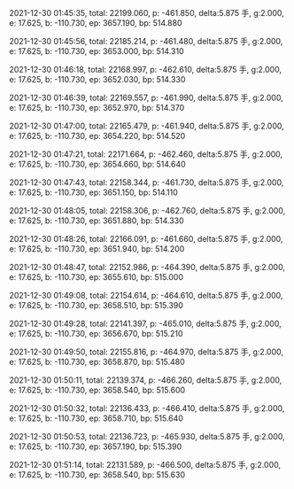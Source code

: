 2021-12-30 01:45:35, total: 22199.060, p: -461.850, delta:5.875 手, g:2.000, e: 17.625, b: -110.730, ep: 3657.190, bp: 514.880

2021-12-30 01:45:56, total: 22185.214, p: -461.480, delta:5.875 手, g:2.000, e: 17.625, b: -110.730, ep: 3653.000, bp: 514.310

2021-12-30 01:46:18, total: 22168.997, p: -462.610, delta:5.875 手, g:2.000, e: 17.625, b: -110.730, ep: 3652.030, bp: 514.330

2021-12-30 01:46:39, total: 22169.557, p: -461.990, delta:5.875 手, g:2.000, e: 17.625, b: -110.730, ep: 3652.970, bp: 514.370

2021-12-30 01:47:00, total: 22165.479, p: -461.940, delta:5.875 手, g:2.000, e: 17.625, b: -110.730, ep: 3654.220, bp: 514.520

2021-12-30 01:47:21, total: 22171.664, p: -462.460, delta:5.875 手, g:2.000, e: 17.625, b: -110.730, ep: 3654.660, bp: 514.640

2021-12-30 01:47:43, total: 22158.344, p: -461.730, delta:5.875 手, g:2.000, e: 17.625, b: -110.730, ep: 3651.150, bp: 514.110

2021-12-30 01:48:05, total: 22158.306, p: -462.760, delta:5.875 手, g:2.000, e: 17.625, b: -110.730, ep: 3651.880, bp: 514.330

2021-12-30 01:48:26, total: 22166.091, p: -461.660, delta:5.875 手, g:2.000, e: 17.625, b: -110.730, ep: 3651.940, bp: 514.200

2021-12-30 01:48:47, total: 22152.986, p: -464.390, delta:5.875 手, g:2.000, e: 17.625, b: -110.730, ep: 3655.610, bp: 515.000

2021-12-30 01:49:08, total: 22154.614, p: -464.610, delta:5.875 手, g:2.000, e: 17.625, b: -110.730, ep: 3658.510, bp: 515.390

2021-12-30 01:49:28, total: 22141.397, p: -465.010, delta:5.875 手, g:2.000, e: 17.625, b: -110.730, ep: 3656.670, bp: 515.210

2021-12-30 01:49:50, total: 22155.816, p: -464.970, delta:5.875 手, g:2.000, e: 17.625, b: -110.730, ep: 3658.870, bp: 515.480

2021-12-30 01:50:11, total: 22139.374, p: -466.260, delta:5.875 手, g:2.000, e: 17.625, b: -110.730, ep: 3658.540, bp: 515.600

2021-12-30 01:50:32, total: 22136.433, p: -466.410, delta:5.875 手, g:2.000, e: 17.625, b: -110.730, ep: 3658.710, bp: 515.640

2021-12-30 01:50:53, total: 22136.723, p: -465.930, delta:5.875 手, g:2.000, e: 17.625, b: -110.730, ep: 3657.190, bp: 515.390

2021-12-30 01:51:14, total: 22131.589, p: -466.500, delta:5.875 手, g:2.000, e: 17.625, b: -110.730, ep: 3658.540, bp: 515.630